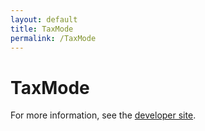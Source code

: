 ```yaml
---
layout: default
title: TaxMode
permalink: /TaxMode
---
```


# TaxMode


For more information, see the [developer site](https://developer.openactive.io/data-model/types/).